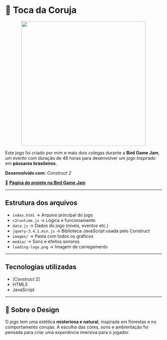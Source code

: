 # 🦉 Toca da Coruja
<p align="center">
  <img src="toca_da_coruja - Trim.gif" width="400">
</p>

Este jogo foi criado por mim e mais dois colegas durante a **Bird Game Jam**, um evento com duração de 48 horas para desenvolver um jogo inspirado em **pássaros brasileiros**.

**Desenvolvido com:** *Construct 2*

🔗 [**Página do projeto na Bird Game Jam**](https://birdgamejam.itch.io/a-toca-da-coruja)

---

## Estrutura dos arquivos

- `index.html` → Arquivo principal do jogo  
- `c2runtime.js` → Lógica e funcionamento  
- `data.js` → Dados do jogo (níveis, eventos etc.)  
- `jquery-3.4.1.min.js` → Biblioteca JavaScript usada pelo Construct  
- `images/` → Pasta com todos os gráficos  
- `media/` → Sons e efeitos sonoros  
- `loading-logo.png` → Imagem de carregamento  

---

## Tecnologias utilizadas

- [Construct 2]
- HTML5  
- JavaScript  

---

## 💬 Sobre o Design

O jogo tem uma estética **misteriosa e natural**, inspirada em florestas e no comportamento corujas. A escolha das cores, sons e ambientação foi pensada para criar uma experiência imersiva para o jogador.  


